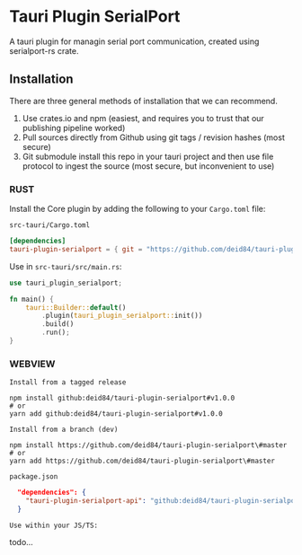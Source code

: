 # Tauri Plugin SerialPort
A tauri plugin for managin serial port communication, created using serialport-rs crate.

## Installation
There are three general methods of installation that we can recommend.

1. Use crates.io and npm (easiest, and requires you to trust that our publishing pipeline worked)
2. Pull sources directly from Github using git tags / revision hashes (most secure)
3. Git submodule install this repo in your tauri project and then use file protocol to ingest the source (most secure, but inconvenient to use)

### RUST

Install the Core plugin by adding the following to your `Cargo.toml` file:

`src-tauri/Cargo.toml`

```toml
[dependencies]
tauri-plugin-serialport = { git = "https://github.com/deid84/tauri-plugin-serialport", tag = "v1.0.0" }
```

Use in `src-tauri/src/main.rs`:

```RUST
use tauri_plugin_serialport;

fn main() {
    tauri::Builder::default()
        .plugin(tauri_plugin_serialport::init())
        .build()
        .run();
}
```

### WEBVIEW

`Install from a tagged release`

```
npm install github:deid84/tauri-plugin-serialport#v1.0.0
# or
yarn add github:deid84/tauri-plugin-serialport#v1.0.0
```

`Install from a branch (dev)`

```
npm install https://github.com/deid84/tauri-plugin-serialport\#master
# or
yarn add https://github.com/deid84/tauri-plugin-serialport\#master
```

`package.json`

```json
  "dependencies": {
    "tauri-plugin-serialport-api": "github:deid84/tauri-plugin-serialport#v1.0.0",
  }
```

`Use within your JS/TS:`

todo...
